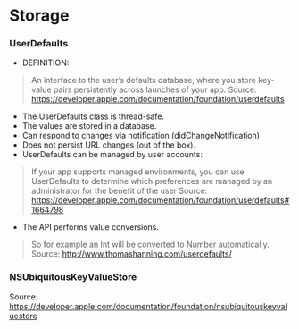 # Storage
### UserDefaults

* DEFINITION: 
> An interface to the user’s defaults database, where you store key-value pairs persistently across launches of your app.
Source: https://developer.apple.com/documentation/foundation/userdefaults
* The UserDefaults class is thread-safe.
* The values are stored in a database.
* Can respond to changes via notification (didChangeNotification)
* Does not persist URL changes (out of the box).
* UserDefaults can be managed by user accounts:
> If your app supports managed environments, you can use UserDefaults to determine which preferences are managed by an administrator for the benefit of the user
Source: https://developer.apple.com/documentation/foundation/userdefaults#1664798
* The API performs value conversions.
> So for example an Int will be converted to Number automatically.
Source: http://www.thomashanning.com/userdefaults/

### NSUbiquitousKeyValueStore
Source: https://developer.apple.com/documentation/foundation/nsubiquitouskeyvaluestore
